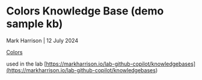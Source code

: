 # Colors Knowledge Base (demo sample kb)

Mark Harrison | 12 July 2024

[Colors](./colors.md)

used in the lab [https://markharrison.io/lab-github-copilot/knowledgebases](<https://markharrison.io/lab-github-copilot/knowledgebases>)
